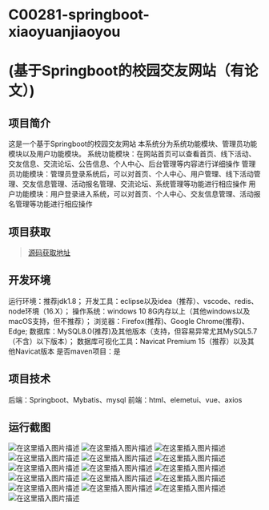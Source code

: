 # C00281-springboot-xiaoyuanjiaoyou
# (基于Springboot的校园交友网站（有论文）)
## 项目简介
这是一个基于Springboot的校园交友网站
本系统分为系统功能模块、管理员功能模块以及用户功能模块。
系统功能模块：在网站首页可以查看首页、线下活动、交友信息、交流论坛、公告信息、个人中心、后台管理等内容进行详细操作
管理员功能模块：管理员登录系统后，可以对首页、个人中心、用户管理、线下活动管理、交友信息管理、活动报名管理、交流论坛、系统管理等功能进行相应操作
用户功能模块：用户登录进入系统，可以对首页、个人中心、交友信息管理、活动报名管理等功能进行相应操作



## 项目获取
> [源码获取地址](http://www.manoncode.cn/details?id=281)

 
## 开发环境

运行环境：推荐jdk1.8；
开发工具：eclipse以及idea（推荐）、vscode、redis、node环境（16.X）；
操作系统：windows 10 8G内存以上（其他windows以及macOS支持，但不推荐）；
浏览器：Firefox(推荐)、Google Chrome(推荐)、Edge;
数据库：MySQL8.0(推荐)及其他版本（支持，但容易异常尤其MySQL5.7（不含）以下版本）；
数据库可视化工具：Navicat Premium 15（推荐）以及其他Navicat版本
是否maven项目：是

## 项目技术
 
后端：Springboot、Mybatis、mysql
前端：html、elemetui、vue、axios


## 运行截图

![在这里插入图片描述](https://img-blog.csdnimg.cn/direct/47718e2397b245aeaae6e80eee6f0f10.png#pic_center)
![在这里插入图片描述](https://img-blog.csdnimg.cn/direct/64bdc4924d644303b90e1b1ce7ad2c33.png#pic_center)
![在这里插入图片描述](https://img-blog.csdnimg.cn/direct/718de81989b14f028127a02c61965741.png#pic_center)
![在这里插入图片描述](https://img-blog.csdnimg.cn/direct/207e6f39d9974df7a1220bce50e8d270.png#pic_center)
![在这里插入图片描述](https://img-blog.csdnimg.cn/direct/1b838a52100a465ab8d96e53bac340fd.png#pic_center)
![在这里插入图片描述](https://img-blog.csdnimg.cn/direct/e65e804b470a44f89f404b014de3b2b4.png#pic_center)
![在这里插入图片描述](https://img-blog.csdnimg.cn/direct/35e7f1e595d84a3d9f32b9d1e8754ea3.png#pic_center)
![在这里插入图片描述](https://img-blog.csdnimg.cn/direct/bc3b05af3d9c48d09f048f85a4e37143.png#pic_center)
![在这里插入图片描述](https://img-blog.csdnimg.cn/direct/739940c44a2a4c98afe95399fd3b5dd1.png#pic_center)
![在这里插入图片描述](https://img-blog.csdnimg.cn/direct/c8488f51e1634b9ea7d4adda5d1b6838.png#pic_center)
![在这里插入图片描述](https://img-blog.csdnimg.cn/direct/8dd7f4b2b1774072924f6b7a32fbc093.png#pic_center)
![在这里插入图片描述](https://img-blog.csdnimg.cn/direct/a4897ebe77ac489bbec3975e5ac95ca0.png#pic_center)
![在这里插入图片描述](https://img-blog.csdnimg.cn/direct/53f618b9228c4774ba567b2b00586d67.png#pic_center)
![在这里插入图片描述](https://img-blog.csdnimg.cn/direct/5bc3524d1ddc41acb52cf54b99b5e4c3.png#pic_center)
![在这里插入图片描述](https://img-blog.csdnimg.cn/direct/796a76a89edf484ba0b471b47d38fc4e.png#pic_center)
![在这里插入图片描述](https://img-blog.csdnimg.cn/direct/78b028ed96f041119d9a6fbb2abb1c34.png#pic_center)

